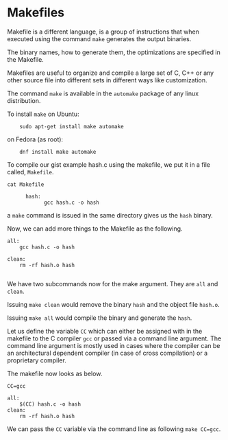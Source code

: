 # Makefiles

Makefile is a different language, is a group of instructions that when executed using the command ```make``` generates the output binaries.

The binary names, how to generate them, the optimizations are specified in the Makefile.


Makefiles are useful to organize and compile a large set of C, C++ or any other source file into different sets in different ways like customization.

The command ```make``` is available in the ```automake``` package of any linux distribution.

To install ```make``` on Ubuntu:

        sudo apt-get install make automake

on Fedora (as root):

        dnf install make automake


To compile our gist example hash.c using the makefile, we put it in a file called, `Makefile`.

`cat Makefile`

  ```
        hash:
              gcc hash.c -o hash
  
  ```
  
  
  a `make` command is issued in the same directory gives us the `hash` binary.
  
  Now, we can add more things to the Makefile as the following.
  
  ```
  all:
      gcc hash.c -o hash
  
  clean:
      rm -rf hash.o hash
      
  ```
  
  We have two subcommands now for the make argument. They are `all` and `clean`.
  
  Issuing `make clean` would remove the binary `hash` and the object file `hash.o`.
  
  Issuing `make all` would compile the binary and generate the `hash`.
  
  Let us define the variable `CC` which can either be assigned with in the makefile to the C compiler `gcc` or passed via a command line argument. The command line argument is mostly used in cases where the compiler can be an architectural dependent compiler (in case of cross compilation) or a proprietary compiler.
  
  The makefile now looks as below.
  
  ```
  CC=gcc
  
  all:
      $(CC) hash.c -o hash
  clean:
      rm -rf hash.o hash
  ```
  
  We can pass the `CC` variable via the command line as following `make CC=gcc`.